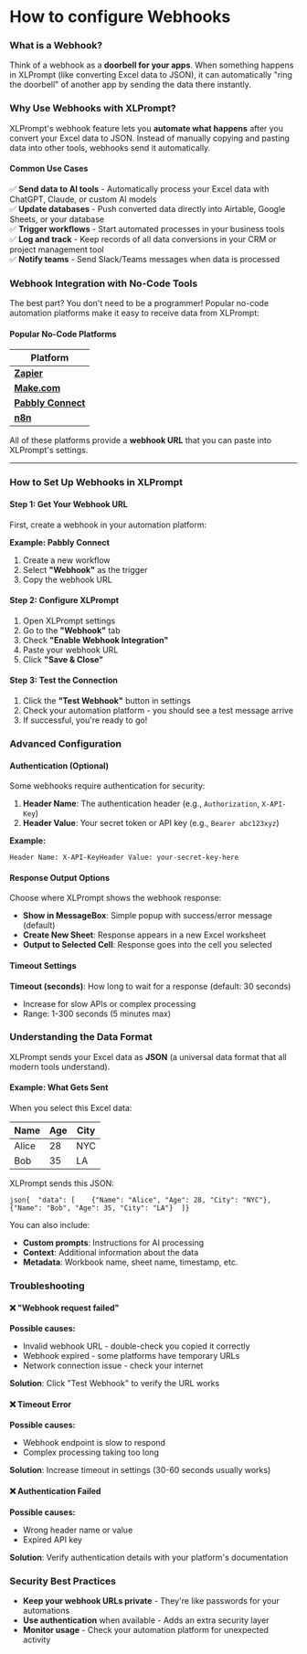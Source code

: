 # How to configure Webhooks

### What is a Webhook?

Think of a webhook as a **doorbell for your apps**. When something happens in XLPrompt (like converting Excel data to JSON), it can automatically "ring the doorbell" of another app by sending the data there instantly.

### Why Use Webhooks with XLPrompt?

XLPrompt's webhook feature lets you **automate what happens** after you convert your Excel data to JSON. Instead of manually copying and pasting data into other tools, webhooks send it automatically.

#### Common Use Cases

✅ **Send data to AI tools** - Automatically process your Excel data with ChatGPT, Claude, or custom AI models\
✅ **Update databases** - Push converted data directly into Airtable, Google Sheets, or your database\
✅ **Trigger workflows** - Start automated processes in your business tools\
✅ **Log and track** - Keep records of all data conversions in your CRM or project management tool\
✅ **Notify teams** - Send Slack/Teams messages when data is processed

### Webhook Integration with No-Code Tools

The best part? You don't need to be a programmer! Popular no-code automation platforms make it easy to receive data from XLPrompt:

#### &#x20;Popular No-Code Platforms

| Platform                                                         |
| ---------------------------------------------------------------- |
| [**Zapier**](https://zapier.com/)                                |
| [**Make.com**](https://make.com/)                                |
| [**Pabbly Connect**](https://pythonandvba.com/go/pabbly-connect) |
| [**n8n**](https://n8n.io/)                                       |

All of these platforms provide a **webhook URL** that you can paste into XLPrompt's settings.

***

### How to Set Up Webhooks in XLPrompt

#### Step 1: Get Your Webhook URL

First, create a webhook in your automation platform:

**Example: Pabbly Connect**

1. Create a new workflow
2. Select **"Webhook"** as the trigger
3. Copy the webhook URL

#### Step 2: Configure XLPrompt

1. Open XLPrompt settings
2. Go to the **"Webhook"** tab
3. Check **"Enable Webhook Integration"**
4. Paste your webhook URL
5. Click **"Save & Close"**

#### Step 3: Test the Connection

1. Click the **"Test Webhook"** button in settings
2. Check your automation platform - you should see a test message arrive
3. If successful, you're ready to go!&#x20;

### Advanced Configuration

#### Authentication (Optional)

Some webhooks require authentication for security:

1. **Header Name**: The authentication header (e.g., `Authorization`, `X-API-Key`)
2. **Header Value**: Your secret token or API key (e.g., `Bearer abc123xyz`)

**Example:**

```
Header Name: X-API-KeyHeader Value: your-secret-key-here
```

#### Response Output Options

Choose where XLPrompt shows the webhook response:

* **Show in MessageBox**: Simple popup with success/error message (default)
* **Create New Sheet**: Response appears in a new Excel worksheet
* **Output to Selected Cell**: Response goes into the cell you selected

#### Timeout Settings

**Timeout (seconds)**: How long to wait for a response (default: 30 seconds)

* Increase for slow APIs or complex processing
* Range: 1-300 seconds (5 minutes max)

### Understanding the Data Format

XLPrompt sends your Excel data as **JSON** (a universal data format that all modern tools understand).

#### Example: What Gets Sent

When you select this Excel data:

| Name  | Age | City |
| ----- | --- | ---- |
| Alice | 28  | NYC  |
| Bob   | 35  | LA   |

XLPrompt sends this JSON:

```
json{  "data": [    {"Name": "Alice", "Age": 28, "City": "NYC"},    {"Name": "Bob", "Age": 35, "City": "LA"}  ]}
```

You can also include:

* **Custom prompts**: Instructions for AI processing
* **Context**: Additional information about the data
* **Metadata**: Workbook name, sheet name, timestamp, etc.

### Troubleshooting

#### ❌ "Webhook request failed"

**Possible causes:**

* Invalid webhook URL - double-check you copied it correctly
* Webhook expired - some platforms have temporary URLs
* Network connection issue - check your internet

**Solution**: Click "Test Webhook" to verify the URL works

#### ❌ Timeout Error

**Possible causes:**

* Webhook endpoint is slow to respond
* Complex processing taking too long

**Solution**: Increase timeout in settings (30-60 seconds usually works)

#### ❌ Authentication Failed

**Possible causes:**

* Wrong header name or value
* Expired API key

**Solution**: Verify authentication details with your platform's documentation

### Security Best Practices

* **Keep your webhook URLs private** - They're like passwords for your automations
* **Use authentication** when available - Adds an extra security layer
* **Monitor usage** - Check your automation platform for unexpected activity
